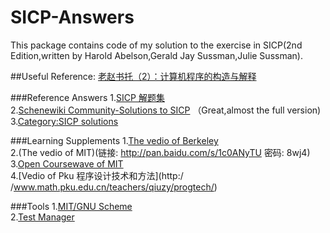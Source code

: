 # SICP-Answers

This package contains code of my solution to the exercise in SICP(2nd Edition,written by Harold Abelson,Gerald Jay Sussman,Julie Sussman).

##Useful Reference:
[老赵书托（2）：计算机程序的构造与解释](http://www.cnblogs.com/JeffreyZhao/archive/2009/07/15/recommended-reading-2-sicp.html)<br />

###Reference Answers
1.[SICP 解题集](http://sicp.readthedocs.org/en/latest/)<br />
2.[Schenewiki Community-Solutions to SICP](http://community.schemewiki.org/?SICP-Solutions) （Great,almost the full version)<br />
3.[Category:SICP solutions](http://wiki.drewhess.com/wiki/Category:SICP_solutions)<br />

###Learning Supplements
1.[The vedio of Berkeley](https://www.youtube.com/watch?v=l28HAzKy0N8&list=PL3E89002AA9B9879E)<br />
2.(The vedio of MIT)(链接: http://pan.baidu.com/s/1c0ANyTU 密码: 8wj4)<br />
3.[Open Coursewave of MIT](http://ocw.mit.edu/courses/electrical-engineering-and-computer-science/6-001-structure-and-interpretation-of-computer-programs-spring-2005/)<br />
4.[Vedio of Pku 程序设计技术和方法](http:/<br />/www.math.pku.edu.cn/teachers/qiuzy/progtech/)<br />
    
###Tools
1.[MIT/GNU Scheme](http://www.gnu.org/software/mit-scheme/)<br />
2.[Test Manager](http://web.mit.edu/~axch/www/test_manager.html)<br />
    


